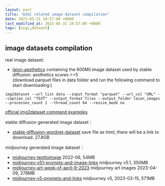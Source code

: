 ```yaml
---
layout: post
title: "AIGC related image dataset compilation"
date: 2023-05-31 10:57:00 +0800
last_modified_at: 2023-05-31 10:57:00 +0800
tags: [aigc,dataset]
---
```

## image datasets compilation

real image dataset:
* [laion-aesthetics](https://laion.ai/blog/laion-aesthetics/) containing the 600Mil image dataset used by stable diffusion: aesthetics scores >=5  
(download parquet files in data folder and run the following command to start downloading:)  
```
img2dataset --url_list data --input_format "parquet" --url_col "URL" --caption_col "TEXT" --output_format files --output_folder laion_images --processes_count 1 --thread_count 64 --resize_mode no
```
[official img2dataset command examples](https://github.com/rom1504/img2dataset/blob/main/dataset_examples/laion-aesthetic.md)

stable diffusion generated image dataset：
* [stable-diffusion-wordnet-dataset](https://www.kaggle.com/datasets/astoeckl/stable-diffusion-wordnet-dataset) save file as html, there will be a link to download. 27.8GB
 

midjourney generated image dataset：
* [midjourney-texttoimage](https://www.kaggle.com/datasets/succinctlyai/midjourney-texttoimage) 2022-06, 54MB
* [midjourney-v51-prompts-and-image-links](https://www.kaggle.com/datasets/iraklip/midjourney-v51-prompts-and-image-links) midjourney v5.1, 350MB
* [midjourney-art-week-of-april-9-2023](https://www.kaggle.com/datasets/nikbearbrown/midjourney-art-week-of-april-9-2023) midjourney art images 2023-04-09, 278MB
* [midjourney-v5-prompts-and-links](https://www.kaggle.com/datasets/iraklip/midjourney-v5-prompts-and-links) midjourney v5, 2023-03-15, 571MB

